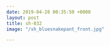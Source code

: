 ```yaml
---
date: 2019-04-28 00:35:50 +0000
layout: post
title: sh-032
image: "/sh_bluesnakepant_front.jpg"

---
```

